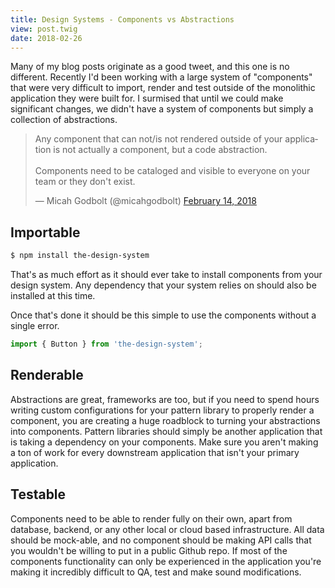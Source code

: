 ```yaml
---
title: Design Systems - Components vs Abstractions
view: post.twig
date: 2018-02-26
---
```


Many of my blog posts originate as a good tweet, and this one is no different. Recently I'd been working with a large system of "components" that were very difficult to import, render and test outside of the monolithic application they were built for. I surmised that until we could make significant changes, we didn't have a system of components but simply a collection of abstractions.

<blockquote class="twitter-tweet" data-lang="en"><p lang="en" dir="ltr">Any component that can not/is not rendered outside of your application is not actually a component, but a code abstraction.<br><br>Components need to be cataloged and visible to everyone on your team or they don&#39;t exist.</p>&mdash; Micah Godbolt (@micahgodbolt) <a href="https://twitter.com/micahgodbolt/status/963890329425297408?ref_src=twsrc%5Etfw">February 14, 2018</a></blockquote>
<script async src="https://platform.twitter.com/widgets.js" charset="utf-8"></script>


## Importable

```bash
$ npm install the-design-system
```

That's as much effort as it should ever take to install components from your design system. Any dependency that your system relies on should also be installed at this time.

Once that's done it should be this simple to use the components without a single error.

```js
import { Button } from 'the-design-system'; 
```

## Renderable

Abstractions are great, frameworks are too, but if you need to spend hours writing custom configurations for your pattern library to properly render a component, you are creating a huge roadblock to turning your abstractions into components. Pattern libraries should simply be another application that is taking a dependency on your components. Make sure you aren't making a ton of work for every downstream application that isn't your primary application. 

## Testable

Components need to be able to render fully on their own, apart from database, backend, or any other local or cloud based infrastructure. All data should be mock-able, and no component should be making API calls that you wouldn't be willing to put in a public Github repo. If most of the components functionality can only be experienced in the application you're making it incredibly difficult to QA, test and make sound modifications.